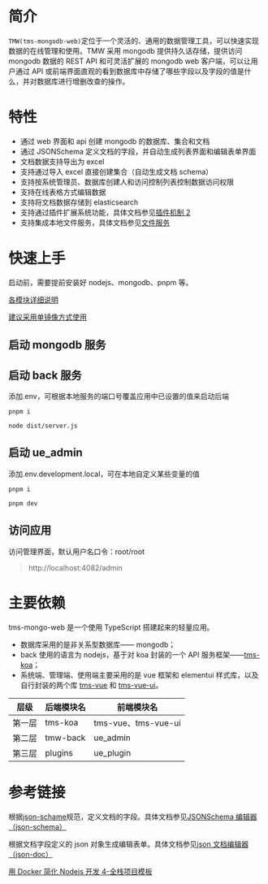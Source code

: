 # 简介

`TMW(tms-mongodb-web)`定位于一个灵活的、通用的数据管理工具，可以快速实现数据的在线管理和使用。TMW 采用 mongodb 提供持久话存储，提供访问 mongodb 数据的 REST API 和可灵活扩展的 mongodb web 客户端，可以让用户通过 API 或前端界面直观的看到数据库中存储了哪些字段以及字段的值是什么，并对数据库进行增删改查的操作。

# 特性

- 通过 web 界面和 api 创建 mongodb 的数据库、集合和文档
- 通过 JSONSchema 定义文档的字段，并自动生成列表界面和编辑表单界面
- 文档数据支持导出为 excel
- 支持通过导入 excel 直接创建集合（自动生成文档 schema）
- 支持按系统管理员、数据库创建人和访问控制列表控制数据访问权限
- 支持在线表格方式编辑数据
- 支持将文档数据存储到 elasticsearch
- 支持通过插件扩展系统功能，具体文档参见[插件机制 2](./doc/插件机制2.md)
- 支持集成本地文件服务，具体文档参见[文件服务](https://github.com/jasony62/tms-koa/blob/master/doc/%E6%96%87%E4%BB%B6%E6%9C%8D%E5%8A%A1.md)

# 快速上手

启动前，需要提前安装好 nodejs、mongodb、pnpm 等。

[各模块详细说明](./packages/README.md)

[建议采用单镜像方式使用](./docker/构造单体docker镜像.md)

## 启动 mongodb 服务

## 启动 back 服务

添加.env，可根据本地服务的端口号覆盖应用中已设置的值来启动后端

```shell
pnpm i

node dist/server.js
```

## 启动 ue_admin

添加.env.development.local，可在本地自定义某些变量的值

```shell
pnpm i

pnpm dev
```

## 访问应用

访问管理界面，默认用户名口令：root/root

> http://localhost:4082/admin

# 主要依赖

tms-mongo-web 是一个使用 TypeScript 搭建起来的轻量应用。

- 数据库采用的是非关系型数据库—— mongodb；
- back 使用的语言为 nodejs，基于对 koa 封装的一个 API 服务框架——[tms-koa](https://github.com/jasony62/tms-koa)；
- 系统端、管理端、使用端主要采用的是 vue 框架和 elementui 样式库，以及自行封装的两个库 [tms-vue](https://github.com/jasony62/tms-vue) 和 [tms-vue-ui](https://github.com/jasony62/tms-vue-ui)。

| 层级   | 后端模块名 | 前端模块名          |
| ------ | ---------- | ------------------- |
| 第一层 | tms-koa    | tms-vue、tms-vue-ui |
| 第二层 | tmw-back   | ue_admin            |
| 第三层 | plugins    | ue_plugin           |

# 参考链接

根据[json-schame](https://json-schema.org/understanding-json-schema/index.html)规范，定义文档的字段。具体文档参见[JSONSchema 编辑器（json-schema）](https://github.com/jasony62/tms-vue-ui/blob/master/doc/json-schema.md)

根据文档字段定义的 json 对象生成编辑表单。具体文档参见[json 文档编辑器（json-doc）](https://github.com/jasony62/tms-vue-ui/blob/master/doc/json-doc.md)

[用 Docker 简化 Nodejs 开发 4-全栈项目模板](https://www.jianshu.com/p/1105b25410fa)

